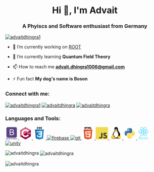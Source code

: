 <h1 align="center">Hi 👋, I'm Advait</h1>
<h3 align="center">A Phyiscs and Software enthusiast from Germany</h3>

<p align="left"> <a href="https://twitter.com/advaitdhingra1" target="blank"><img src="https://img.shields.io/twitter/follow/advaitdhingra1?logo=twitter&style=for-the-badge" alt="advaitdhingra1" /></a> </p>

- 🔭 I’m currently working on [ROOT](https://github.com/root-project/root)

- 🌱 I’m currently learning **Quantum Field Theory**

- 📫 How to reach me **advait.dhingra1006@gmail.com**

- ⚡ Fun fact **My dog's name is Boson**

<h3 align="left">Connect with me:</h3>
<p align="left">
<a href="https://twitter.com/advaitdhingra1" target="blank"><img align="center" src="https://raw.githubusercontent.com/rahuldkjain/github-profile-readme-generator/master/src/images/icons/Social/twitter.svg" alt="advaitdhingra1" height="30" width="40" /></a>
<a href="https://linkedin.com/in/advaitdhingra" target="blank"><img align="center" src="https://raw.githubusercontent.com/rahuldkjain/github-profile-readme-generator/master/src/images/icons/Social/linked-in-alt.svg" alt="advaitdhingra" height="30" width="40" /></a>
<a href="https://instagram.com/advaitdhingra" target="blank"><img align="center" src="https://raw.githubusercontent.com/rahuldkjain/github-profile-readme-generator/master/src/images/icons/Social/instagram.svg" alt="advaitdhingra" height="30" width="40" /></a>
</p>

<h3 align="left">Languages and Tools:</h3>
<p align="left"> <a href="https://getbootstrap.com" target="_blank"> <img src="https://raw.githubusercontent.com/devicons/devicon/master/icons/bootstrap/bootstrap-plain-wordmark.svg" alt="bootstrap" width="40" height="40"/> </a> <a href="https://www.w3schools.com/cpp/" target="_blank"> <img src="https://raw.githubusercontent.com/devicons/devicon/master/icons/cplusplus/cplusplus-original.svg" alt="cplusplus" width="40" height="40"/> </a> <a href="https://www.w3schools.com/css/" target="_blank"> <img src="https://raw.githubusercontent.com/devicons/devicon/master/icons/css3/css3-original-wordmark.svg" alt="css3" width="40" height="40"/> </a> <a href="https://firebase.google.com/" target="_blank"> <img src="https://www.vectorlogo.zone/logos/firebase/firebase-icon.svg" alt="firebase" width="40" height="40"/> </a> <a href="https://git-scm.com/" target="_blank"> <img src="https://www.vectorlogo.zone/logos/git-scm/git-scm-icon.svg" alt="git" width="40" height="40"/> </a> <a href="https://www.w3.org/html/" target="_blank"> <img src="https://raw.githubusercontent.com/devicons/devicon/master/icons/html5/html5-original-wordmark.svg" alt="html5" width="40" height="40"/> </a> <a href="https://developer.mozilla.org/en-US/docs/Web/JavaScript" target="_blank"> <img src="https://raw.githubusercontent.com/devicons/devicon/master/icons/javascript/javascript-original.svg" alt="javascript" width="40" height="40"/> </a> <a href="https://www.linux.org/" target="_blank"> <img src="https://raw.githubusercontent.com/devicons/devicon/master/icons/linux/linux-original.svg" alt="linux" width="40" height="40"/> </a> <a href="https://www.python.org" target="_blank"> <img src="https://raw.githubusercontent.com/devicons/devicon/master/icons/python/python-original.svg" alt="python" width="40" height="40"/> </a> <a href="https://reactjs.org/" target="_blank"> <img src="https://raw.githubusercontent.com/devicons/devicon/master/icons/react/react-original-wordmark.svg" alt="react" width="40" height="40"/> </a> <a href="https://unity.com/" target="_blank"> <img src="https://www.vectorlogo.zone/logos/unity3d/unity3d-icon.svg" alt="unity" width="40" height="40"/> </a> </p>

<p><img align="left" src="https://github-readme-stats.vercel.app/api/top-langs?username=advaitdhingra&show_icons=true&theme=tokyonight&locale=en&layout=compact" alt="advaitdhingra" /></p>

<p>&nbsp;<img align="center" src="https://github-readme-stats.vercel.app/api?username=advaitdhingra&show_icons=true&theme=tokyonight&locale=en" alt="advaitdhingra" /></p>

<p><img align="center" src="https://github-readme-streak-stats.herokuapp.com/?user=advaitdhingra&theme=dark" alt="advaitdhingra" /></p>
